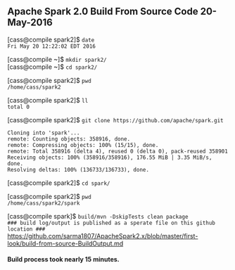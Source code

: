## Apache Spark 2.0 Build From Source Code 20-May-2016

[cass@compile spark2]$ `date` <br>
`Fri May 20 12:22:02 EDT 2016`

[cass@compile ~]$ `mkdir spark2/` <br>
[cass@compile ~]$ `cd spark2/`

[cass@compile spark2]$ `pwd` <br>
`/home/cass/spark2`

[cass@compile spark2]$ `ll` <br>
`total 0`

[cass@compile spark2]$ `git clone https://github.com/apache/spark.git`
```
Cloning into 'spark'...
remote: Counting objects: 358916, done.
remote: Compressing objects: 100% (15/15), done.
remote: Total 358916 (delta 4), reused 0 (delta 0), pack-reused 358901
Receiving objects: 100% (358916/358916), 176.55 MiB | 3.35 MiB/s, done.
Resolving deltas: 100% (136733/136733), done.
```

[cass@compile spark2]$ `cd spark/` <br>

[cass@compile spark2]$ `pwd` <br>
`/home/cass/spark2/spark`

[cass@compile spark]$ `build/mvn -DskipTests clean package` <br>
`### build log/output is published as a sperate file on this github location ###` <br>
https://github.com/sarma1807/ApacheSpark2.x/blob/master/first-look/build-from-source-BuildOutput.md

#### Build process took nearly 15 minutes.
